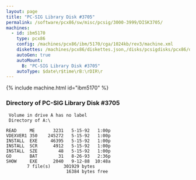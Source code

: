 ```yaml
---
layout: page
title: "PC-SIG Library Disk #3705"
permalink: /software/pcx86/sw/misc/pcsig/3000-3999/DISK3705/
machines:
  - id: ibm5170
    type: pcx86
    config: /machines/pcx86/ibm/5170/cga/1024kb/rev3/machine.xml
    diskettes: /machines/pcx86/diskettes.json,/disks/pcsigdisks/pcx86/diskettes.json
    autoGen: true
    autoMount:
      B: "PC-SIG Library Disk #3705"
    autoType: $date\r$time\rB:\rDIR\r
---
```


{% include machine.html id="ibm5170" %}

### Directory of PC-SIG Library Disk #3705

     Volume in drive A has no label
     Directory of A:\

    READ     ME       3231   5-15-92   1:00p
    VDEXVER1 350    245272   5-15-92   1:00p
    INSTALL  EXE     46395   5-15-92   1:00p
    INSTALL  SCR      4912   5-15-92   1:00p
    INSTALL  SZE        48   5-15-92   1:00p
    GO       BAT        31   8-26-93   2:36p
    SHOW     EXE      2040   9-12-88  10:48a
            7 file(s)     301929 bytes
                           16384 bytes free
